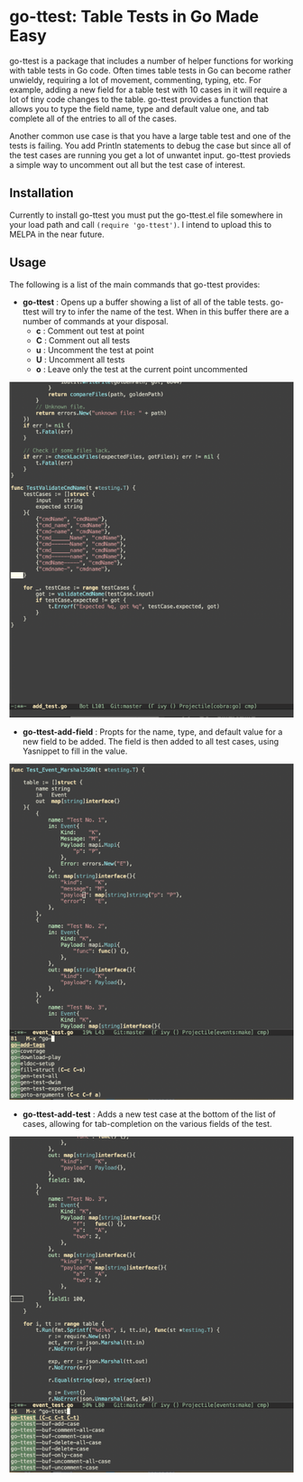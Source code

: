 # go-ttest: Table Tests in Go Made Easy

go-ttest is a package that includes a number of helper functions for working with table tests in Go code. Often times table tests in Go can become rather unwieldy, requiring a lot of movement, commenting, typing, etc. For example, adding a new field for a table test with 10 cases in it will require a lot of tiny code changes to the table. go-ttest provides a function that allows you to type the field name, type and default value one, and tab complete all of the entries to all of the cases.

Another common use case is that you have a large table test and one of the tests is failing. You add Println statements to debug the case but since all of the test cases are running you get a lot of unwantet input. go-ttest provieds a simple way to uncomment out all but the test case of interest.

## Installation

Currently to install go-ttest you must put the go-ttest.el file somewhere in your load path and call `(require 'go-ttest')`.  I intend to upload this to MELPA in the near future.

## Usage

The following is a list of the main commands that go-ttest provides:

- **go-ttest** : Opens up a buffer showing a list of all of the table tests.  go-ttest will try to infer the name of the test. When in this buffer there are a number of commands at your disposal.
  - **c** : Comment out test at point
  - **C** : Comment out all tests
  - **u** : Uncomment the test at point
  - **U** : Uncomment all tests
  - **o** : Leave only the test at the current point uncommented

![Running the o command](/images/minibuffer.gif)

- **go-ttest-add-field** : Propts for the name, type, and default value for a new field to be added. The field is then added to all test cases, using Yasnippet to fill in the value.

![Add Field Command](/images/add-field.gif)

- **go-ttest-add-test** : Adds a new test case at the bottom of the list of cases, allowing for tab-completion on the various fields of the test.

![Add Test Command](/images/add-case.gif)


